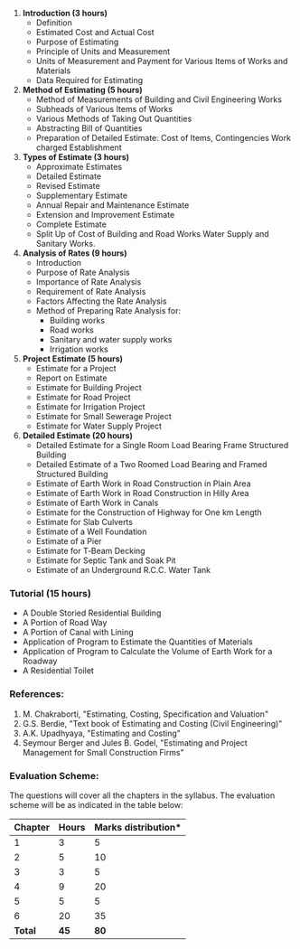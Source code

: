 1. **Introduction (3 hours)**
   - Definition
   - Estimated Cost and Actual Cost
   - Purpose of Estimating
   - Principle of Units and Measurement
   - Units of Measurement and Payment for Various Items of Works and Materials
   - Data Required for Estimating
2. **Method of Estimating (5 hours)**
   - Method of Measurements of Building and Civil Engineering Works
   - Subheads of Various Items of Works
   - Various Methods of Taking Out Quantities
   - Abstracting Bill of Quantities
   - Preparation of Detailed Estimate: Cost of Items, Contingencies Work charged Establishment
3. **Types of Estimate (3 hours)**
   - Approximate Estimates
   - Detailed Estimate
   - Revised Estimate
   - Supplementary Estimate
   - Annual Repair and Maintenance Estimate
   - Extension and Improvement Estimate
   - Complete Estimate
   - Split Up of Cost of Building and Road Works Water Supply and Sanitary Works.
4. **Analysis of Rates (9 hours)**
   - Introduction
   - Purpose of Rate Analysis
   - Importance of Rate Analysis
   - Requirement of Rate Analysis
   - Factors Affecting the Rate Analysis
   - Method of Preparing Rate Analysis for:
      - Building works
      - Road works
      - Sanitary and water supply works
      - Irrigation works
5. **Project Estimate (5 hours)**
   - Estimate for a Project
   - Report on Estimate
   - Estimate for Building Project
   - Estimate for Road Project
   - Estimate for Irrigation Project
   - Estimate for Small Sewerage Project
   - Estimate for Water Supply Project
6. **Detailed Estimate (20 hours)**
   - Detailed Estimate for a Single Room Load Bearing Frame Structured Building
   - Detailed Estimate of a Two Roomed Load Bearing and Framed Structured Building
   - Estimate of Earth Work in Road Construction in Plain Area
   - Estimate of Earth Work in Road Construction in Hilly Area
   - Estimate of Earth Work in Canals
   - Estimate for the Construction of Highway for One km Length
   - Estimate for Slab Culverts
   - Estimate of a Well Foundation
   - Estimate of a Pier
   - Estimate for T‐Beam Decking
   - Estimate for Septic Tank and Soak Pit
   - Estimate of an Underground R.C.C. Water Tank

### Tutorial (15 hours)

- A Double Storied Residential Building
- A Portion of Road Way
- A Portion of Canal with Lining
- Application of Program to Estimate the Quantities of Materials
- Application of Program to Calculate the Volume of Earth Work for a Roadway
- A Residential Toilet

### References:

1. M. Chakraborti, "Estimating, Costing, Specification and Valuation"
2. G.S. Berdie, "Text book of Estimating and Costing (Civil Engineering)"
3. A.K. Upadhyaya, "Estimating and Costing"
4. Seymour Berger and Jules B. Godel, "Estimating and Project Management for Small Construction Firms"

### Evaluation Scheme:

The questions will cover all the chapters in the syllabus. The evaluation scheme will be as indicated in the table below:

| Chapter   | Hours  | Marks distribution* |
| --------- | ------ | ------------------- |
| 1         | 3      | 5                   |
| 2         | 5      | 10                  |
| 3         | 3      | 5                   |
| 4         | 9      | 20                  |
| 5         | 5      | 5                   |
| 6         | 20     | 35                  |
| **Total** | **45** | **80**              |
